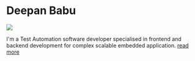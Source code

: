 # Deepan Babu
![](https://visitor-badge.glitch.me/badge?page_id=pdeepanbabu.pdeepanbabu)

<p>I'm a Test Automation software developer specialised in frontend and backend development for complex scalable embedded application. <a href="https://pdeepanbabu.github.io" target="_blank">read more</a></p>
